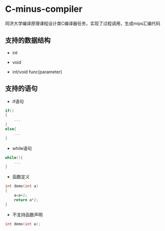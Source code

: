 # C-minus-compiler
同济大学编译原理课程设计类C编译器任务，实现了过程调用，生成mips汇编代码

## 支持的数据结构  
  
  - int  
  
  - void  
  
  - int/void func(parameter)  
  
## 支持的语句  
  
  - if语句  
  ```c
  if()
  {
      ...
  }
  else{
      ...
  }
  ```  

  - while语句  
  ```c
  while(){
      ...
  }
  ```  

  - 函数定义  
  ```c
  int demo(int a)
  {
      a=a+2;
      return a*2;
  }
  ```  
    
  - 不支持函数声明  
  ```c
  int demo(int a);
  ```

